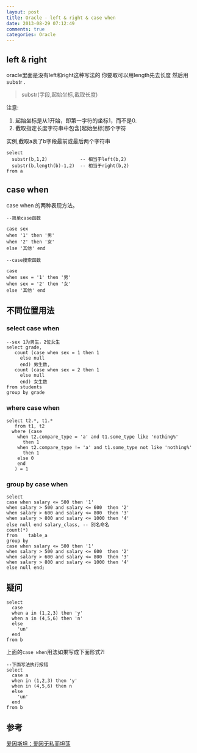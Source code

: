 ```yaml
---
layout: post
title: Oracle - left & right & case when
date: 2013-08-29 07:12:49
comments: true
categories: Oracle
---
```

## left & right

 oracle里面是没有left和right这种写法的 你要取可以用length先去长度 然后用substr .

> substr(字段,起始坐标,截取长度)

注意:

1. 起始坐标是从1开始，即第一字符的坐标1，而不是0.
2. 截取指定长度字符串中包含[起始坐标]那个字符

实例,截取a表了b字段最前或最后两个字符串

    select 
      substr(b,1,2)            -- 相当于left(b,2)
      substr(b,length(b)-1,2)  -- 相当于right(b,2)
    from a

## case when

case when 的两种表现方法。

    --简单case函数  
    
    case sex  
    when '1' then '男'  
    when '2' then '女'  
    else '其他' end  
    
    --case搜索函数  
    
    case
    when sex = '1' then '男'  
    when sex = '2' then '女'  
    else '其他' end

## 不同位置用法

### select case when

    --sex 1为男生，2位女生
    select grade, 
       count (case when sex = 1 then 1      
         else null
         end) 男生数,
       count (case when sex = 2 then 1
         else null
         end) 女生数
    from students 
    group by grade

### where case when

    select t2.*, t1.*
       from t1, t2
      where (case 
        when t2.compare_type = 'a' and t1.some_type like 'nothing%'
          then 1
        when t2.compare_type != 'a' and t1.some_type not like 'nothing%'
          then 1
        else 0
        end
       ) = 1

### group by case when

    select  
    case when salary <= 500 then '1'  
    when salary > 500 and salary <= 600  then '2'  
    when salary > 600 and salary <= 800  then '3'  
    when salary > 800 and salary <= 1000 then '4'  
    else null end salary_class, -- 别名命名
    count(*)  
    from    table_a  
    group by  
    case when salary <= 500 then '1'  
    when salary > 500 and salary <= 600  then '2'  
    when salary > 600 and salary <= 800  then '3'  
    when salary > 800 and salary <= 1000 then '4'  
    else null end;

## 疑问

    select 
      case 
      when a in (1,2,3) then 'y'
      when a in (4,5,6) then 'n'
      else
        'un'
      end
    from b

上面的`case when`用法如果写成下面形式?!

    --下面写法执行报错
    select 
      case a
      when in (1,2,3) then 'y'
      when in (4,5,6) then n
      else
        'un'
      end
    from b


## 参考

[爱因斯坦：爱因无私而坦荡 ](http://www.cnblogs.com/eshizhan/archive/2012/04/06/2435493.html)
